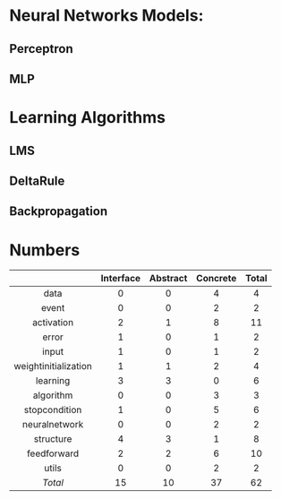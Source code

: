 # Neural Networks Models:

## Perceptron
## MLP

# Learning Algorithms

## LMS
## DeltaRule
## Backpropagation

# Numbers

|						| Interface |	Abstract 	| Concrete	| Total	|
|:---------------------:|:---------:|:-------------:|:---------:|:-----:|
|data					| 0			| 0				| 4			| 4		|
|event					| 0			| 0				| 2			| 2		|
|activation				| 2			| 1				| 8			| 11	|
|error					| 1			| 0				| 1			| 2		|
|input					| 1			| 0				| 1			| 2		|
|weightinitialization	| 1			| 1				| 2			| 4		|
|learning				| 3			| 3				| 0			| 6		|
|algorithm				| 0			| 0				| 3			| 3		|
|stopcondition			| 1			| 0				| 5			| 6		|
|neuralnetwork			| 0			| 0				| 2			| 2		|
|structure				| 4			| 3				| 1			| 8		|
|feedforward			| 2			| 2				| 6			| 10	|
|utils					| 0			| 0				| 2			| 2		|
|				*Total*	| 15		| 10			| 37		| 62	|